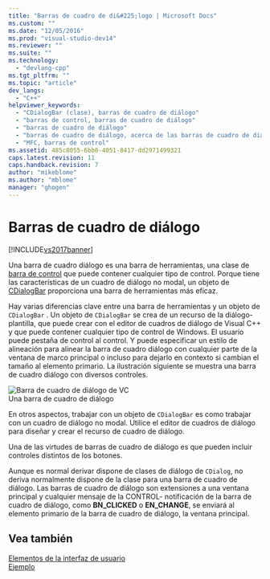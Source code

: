 ```yaml
---
title: "Barras de cuadro de di&#225;logo | Microsoft Docs"
ms.custom: ""
ms.date: "12/05/2016"
ms.prod: "visual-studio-dev14"
ms.reviewer: ""
ms.suite: ""
ms.technology: 
  - "devlang-cpp"
ms.tgt_pltfrm: ""
ms.topic: "article"
dev_langs: 
  - "C++"
helpviewer_keywords: 
  - "CDialogBar (clase), barras de cuadro de diálogo"
  - "barras de control, barras de cuadro de diálogo"
  - "barras de cuadro de diálogo"
  - "barras de cuadro de diálogo, acerca de las barras de cuadro de diálogo"
  - "MFC, barras de control"
ms.assetid: 485c8055-6bb0-4051-8417-dd2971499321
caps.latest.revision: 11
caps.handback.revision: 7
author: "mikeblome"
ms.author: "mblome"
manager: "ghogen"
---
```

# Barras de cuadro de di&#225;logo
[!INCLUDE[vs2017banner](../assembler/inline/includes/vs2017banner.md)]

Una barra de cuadro diálogo es una barra de herramientas, una clase de [barra de control](../mfc/control-bars.md) que puede contener cualquier tipo de control.  Porque tiene las características de un cuadro de diálogo no modal, un objeto de [CDialogBar](../mfc/reference/cdialogbar-class.md) proporciona una barra de herramientas más eficaz.  
  
 Hay varias diferencias clave entre una barra de herramientas y un objeto de `CDialogBar` .  Un objeto de `CDialogBar` se crea de un recurso de la diálogo\- plantilla, que puede crear con el editor de cuadros de diálogo de Visual C\+\+ y que puede contener cualquier tipo de control de Windows.  El usuario puede pestaña de control al control.  Y puede especificar un estilo de alineación para alinear la barra de cuadro diálogo con cualquier parte de la ventana de marco principal o incluso para dejarlo en contexto si cambian el tamaño al elemento primario.  La ilustración siguiente se muestra una barra de cuadro diálogo con diversos controles.  
  
 ![Barra de cuadro de diálogo de VC](../mfc/media/vc378t1.png "vc378T1")  
Una barra de cuadro de diálogo  
  
 En otros aspectos, trabajar con un objeto de `CDialogBar` es como trabajar con un cuadro de diálogo no modal.  Utilice el editor de cuadros de diálogo para diseñar y crear el recurso de cuadro de diálogo.  
  
 Una de las virtudes de barras de cuadro de diálogo es que pueden incluir controles distintos de los botones.  
  
 Aunque es normal derivar dispone de clases de diálogo de `CDialog`, no deriva normalmente dispone de la clase para una barra de cuadro de diálogo.  Las barras de cuadro de diálogo son extensiones a una ventana principal y cualquier mensaje de la CONTROL\- notificación de la barra de cuadro de diálogo, como **BN\_CLICKED** o **EN\_CHANGE**, se enviará al elemento primario de la barra de cuadro de diálogo, la ventana principal.  
  
## Vea también  
 [Elementos de la interfaz de usuario](../mfc/user-interface-elements-mfc.md)   
 [Ejemplo](../top/visual-cpp-samples.md)